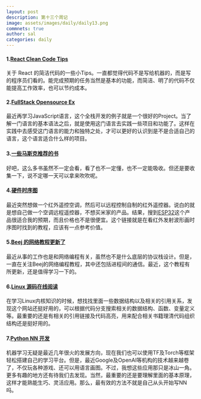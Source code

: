 ```yaml
---
layout: post
description: 第十三个周记
image: assets/images/daily/daily13.png
commnets: true
author: sal
categories: daily
---
```


#### 1.[React Clean Code Tips](https://dev.to/ruppysuppy/7-tips-for-clean-react-typescript-code-you-must-know-2da2)
关于 React 的简洁代码的一些小Tips。一直都觉得代码不是写给机器的，而是写的程序员们看的。能完成预期的任务当然是基本的功能，而简洁、明了的代码不仅能提高工作效率，也可以节约成本。

#### 2.[FullStack Opensource Ex](https://dev.to/safak/full-stack-youtube-clone-5-hours-free-tutorial-2kfg)
最近再学习JavaScript语言，这个全栈开发的例子就是一个很好的Project。当了解一门语言的基本语法之后，就是使用这门语言去实践一些项目和功能了。这样在实践中去感受这门语言的能力和独特之处，才可以更好的认识到是不是合适自己的语言，这个语言适合什么样的项目。

#### 3.[一些马斯克推荐的书](https://www.entrepreneur.com/slideshow/355673?s=09)
好吧，这么多书虽然不一定会看，看了也不一定懂，也不一定能吸收。但还是要收集一下，说不定哪一天可以拿来吹吹呢。


#### 4.[硬件时序图](https://www.eet-china.com/mp/a145926.html)
最近突然想做一个红外遥控空调，然后可以远程控制自制的红外遥控器。说白的就是想自己做一个空调远程遥控器，不想买米家的产品。结果，搜到[ESP32](https://www.espressif.com/en/products/socs/esp32)这个产品很适合我的预期，而且价格也不是很便宜。这个链接就是在看红外发射波形画时序图时找到的教程，应该有一点参考价值。

#### 5.[Beej 的网络教程更新了](https://beej.us/guide/)
最近从事的工作也是和网络编程有关，虽然也不是什么底层的协议栈设计。但是，一直在关注Beej的网络编程教程，其中还包括进程间的通信。最近，这个教程有所更新，还是值得学习一下的。

#### 6.[Linux 源码在线阅读](https://elixir.bootlin.com/linux/latest/source)
在学习Linux内核知识的时候，想找找里面一些数据结构以及相关的引用关系，发现这个网站还挺好用的，可以根据代码分支搜索相关的数据结构、函数、变量定义等。最重要的还是有相关的引用链接及代码高亮，用来配合相关书籍理清代码组织结构还是挺好用的。

#### 7.[Python NN 开发](https://realpython.com/python-ai-neural-network/#further-reading)
机器学习无疑是最近几年很火的发展方向，现在我们也可以使用TF及Torch等框架轻松搭建自己的学习平台。但是，最近Google及OpenAI等机构的技术越来越卷了，不仅玩各种游戏、还可以用语言画图。不过，我想这些应用那只是冰山一角。更多有趣的地方还有待我们去发现。当然，最重要的还是要理解里面的基本原理，这样才能熟能生巧、灵活应用。那么，最有效的方法不就是自己从头开始写NN吗。
